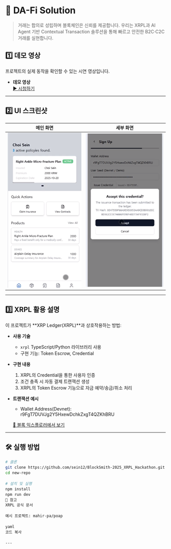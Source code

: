 # 🚀 DA-Fi Solution

> 거래는 합의로 성립하며 블록체인은 신뢰를 제공합니다. 우리는 XRPL과 AI Agent 기반 Contextual Transaction 솔루션을 통해 빠르고 안전한 B2C·C2C 거래를 실현합니다.

## 1️⃣ 데모 영상

프로젝트의 실제 동작을 확인할 수 있는 시연 영상입니다.

- **데모 영상**  
  [▶️ 시청하기](https://youtu.be/3V1SUk8kTH0)

---

## 2️⃣ UI 스크린샷

| 메인 화면                                               | 세부 화면                                               |
| ------------------------------------------------------- | ------------------------------------------------------- |
| ![메인화면](./image/스크린샷%202025-09-21%20080559.png) | ![세부화면](./image/스크린샷%202025-09-21%20080340.png) |

---

## 3️⃣ XRPL 활용 설명

이 프로젝트가 **XRP Ledger(XRPL)**과 상호작용하는 방법:

- **사용 기술**

  - `xrpl` TypeScript/Python 라이브러리 사용
  - 구현 기능: Token Escrow, Credential

- **구현 내용**

  1. XRPL의 Credential을 통한 사용자 인증
  2. 조건 충족 시 자동 결제 트랜잭션 생성
  3. XRPL의 Token Escrow 기능으로 자금 예약/송금/취소 처리

- **트랜잭션 예시**

  - Wallet Address(Devnet): r9FgT7DUVJg2Y5HxewDchkZxgT4QZKhBRU

  [🔗 블록 익스플로러에서 보기](https://devnet.xrpl.org/accounts/r9FgT7DUVJg2Y5HxewDchkZxgT4QZKhBRU)

---

## 🛠️ 실행 방법

```bash
# 클론
git clone https://github.com/sein12/BlockSmith-2025_XRPL_Hackathon.git
cd new-repo

# 설치 및 실행
npm install
npm run dev
🔗 참고
XRPL 공식 문서

예시 프로젝트: mahir-pa/poap

yaml
코드 복사

---
```
